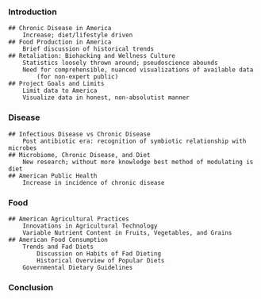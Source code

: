 ### Introduction
	## Chronic Disease in America
		Increase; diet/lifestyle driven
	## Food Production in America
		Brief discussion of historical trends
	## Retaliation: Biohacking and Wellness Culture
		Statistics loosely thrown around; pseudoscience abounds
		Need for comprehensible, nuanced visualizations of available data
			(for non-expert public)
	## Project Goals and Limits
		Limit data to America
		Visualize data in honest, non-absolutist manner

### Disease
	## Infectious Disease vs Chronic Disease
		Post antibiotic era: recognition of symbiotic relationship with microbes
	## Microbiome, Chronic Disease, and Diet
		New research; without more knowledge best method of modulating is diet
	## American Public Health
		Increase in incidence of chronic disease

### Food
	## American Agricultural Practices
		Innovations in Agricultural Technology
		Variable Nutrient Content in Fruits, Vegetables, and Grains
	## American Food Consumption
		Trends and Fad Diets
			Discussion on Habits of Fad Dieting
			Historical Overview of Popular Diets
		Governmental Dietary Guidelines
	
### Conclusion

